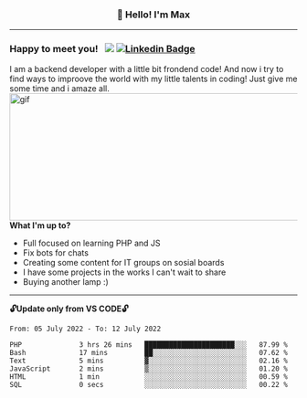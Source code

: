 ### <p align="center">👋 Hello! I'm Max</p>

--------

### Happy to meet you! &nbsp; ![](https://komarev.com/ghpvc/?username=romartiny) [![Linkedin Badge](https://img.shields.io/badge/-LinkedIn-0e76a8?style=flat-square&logo=Linkedin&logoColor=white)](https://www.linkedin.com/in/romartiny/)

I am a backend developer with a little bit frondend code! And now i try to find ways to improove the world with my little talents in coding! Just give me some time and i amaze all.
<img align="right" alt="gif" src="https://64.media.tumblr.com/e1c5da7500447ac51ab1661819d6f4b2/1a4296433cef4166-8b/s1280x1920/b8361cd88301da5372f86efff22d950c16dbed9b.gif" width="530" height="223" />

**What I'm up to?**

- Full focused on learning PHP and JS
- Fix bots for chats
- Creating some content for IT groups on sosial boards
- I have some projects in the works I can't wait to share
- Buying another lamp :) 

-------

**🔓Update only from VS CODE🔓**

<!--START_SECTION:waka-->

```text
From: 05 July 2022 - To: 12 July 2022

PHP              3 hrs 26 mins   ██████████████████████░░░   87.99 %
Bash             17 mins         ██░░░░░░░░░░░░░░░░░░░░░░░   07.62 %
Text             5 mins          ▓░░░░░░░░░░░░░░░░░░░░░░░░   02.16 %
JavaScript       2 mins          ▒░░░░░░░░░░░░░░░░░░░░░░░░   01.20 %
HTML             1 min           ░░░░░░░░░░░░░░░░░░░░░░░░░   00.59 %
SQL              0 secs          ░░░░░░░░░░░░░░░░░░░░░░░░░   00.22 %
```

<!--END_SECTION:waka-->
